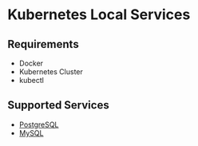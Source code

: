 # Kubernetes Local Services

## Requirements

- Docker
- Kubernetes Cluster
- kubectl

## Supported Services

- [PostgreSQL](.github/docs/postgresql.md)
- [MySQL](.github/docs/mysql.md)
